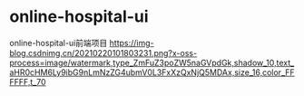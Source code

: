 # online-hospital-ui
online-hospital-ui前端项目
https://img-blog.csdnimg.cn/20210220101803231.png?x-oss-process=image/watermark,type_ZmFuZ3poZW5naGVpdGk,shadow_10,text_aHR0cHM6Ly9ibG9nLmNzZG4ubmV0L3FxXzQxNjQ5MDAx,size_16,color_FFFFFF,t_70
